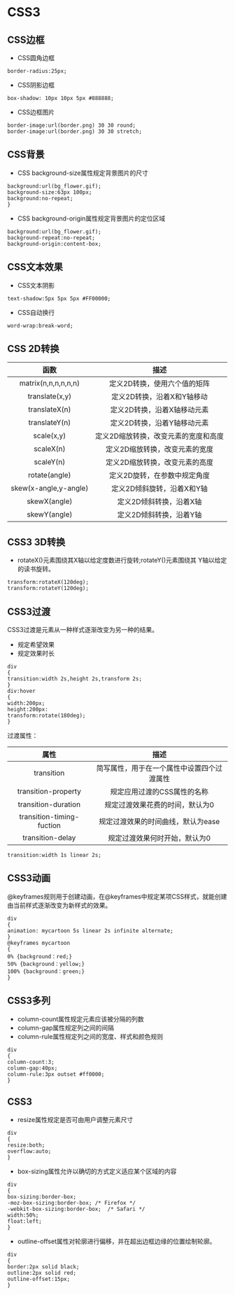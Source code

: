 # CSS3
## CSS边框
- CSS圆角边框
```
border-radius:25px;
```
- CSS阴影边框
```
box-shadow: 10px 10px 5px #888888;
```
- CSS边框图片
```
border-image:url(border.png) 30 30 round;
border-image:url(border.png) 30 30 stretch;
```
## CSS背景
- CSS background-size属性规定背景图片的尺寸
```
background:url(bg_flower.gif);
background-size:63px 100px;
background:no-repeat;
}
```
- CSS background-origin属性规定背景图片的定位区域
```
background:url(bg_flower.gif);
background-repeat:no-repeat;
background-origin:content-box;
```
## CSS文本效果
- CSS文本阴影
```
text-shadow:5px 5px 5px #FF00000;
```
- CSS自动换行
```
word-wrap:break-word;
```
## CSS 2D转换
函数|描述
:---:|:---:
matrix(n,n,n,n,n,n)|定义2D转换，使用六个值的矩阵
translate(x,y)|定义2D转换，沿着X和Y轴移动
translateX(n)|定义2D转换，沿着X轴移动元素
translateY(n)|定义2D转换，沿着Y轴移动元素
scale(x,y)|定义2D缩放转换，改变元素的宽度和高度
scaleX(n)|定义2D缩放转换，改变元素的宽度
scaleY(n)|定义2D缩放转换，改变元素的高度
rotate(angle)|定义2D旋转，在参数中规定角度
skew(x-angle,y-angle)|定义2D倾斜旋转，沿着X和Y轴
skewX(angle)|定义2D倾斜转换，沿着X轴
skewY(angle)|定义2D倾斜转换，沿着Y轴
## CSS3 3D转换
- rotateX()元素围绕其X轴以给定度数进行旋转;rotateY()元素围绕其  Y轴以给定的读书旋转。
```
transform:rotateX(120deg);
transform:rotateY(120deg);
```
## CSS3过渡
CSS3过渡是元素从一种样式逐渐改变为另一种的结果。  
- 规定希望效果
- 规定效果时长
```
div
{
transition:width 2s,height 2s,transform 2s;
}
div:hover
{
width:200px;
height:200px:
transform:rotate(180deg);
}
```
过渡属性：  

属性|描述
:---:|:---:
transition|简写属性，用于在一个属性中设置四个过渡属性
transition-property|规定应用过渡的CSS属性的名称
transition-duration|规定过渡效果花费的时间，默认为0
transition-timing-fuction|规定过渡效果的时间曲线，默认为ease
transition-delay|规定过渡效果何时开始，默认为0
```
transition:width 1s linear 2s;
```
## CSS3动画
@keyframes规则用于创建动画，在@keyframes中规定某项CSS样式，就能创建由当前样式逐渐改变为新样式的效果。  
```
div
{
animation: mycartoon 5s linear 2s infinite alternate;
}
@keyframes mycartoon
{
0% {background：red;}
50% {background：yellow;}
100% {background：green;}
}
```
## CSS3多列
- column-count属性规定元素应该被分隔的列数  
- column-gap属性规定列之间的间隔
- column-rule属性规定列之间的宽度、样式和颜色规则
```
div
{
column-count:3;
column-gap:40px;
column-rule:3px outset #ff0000;
}
```
## CSS3
- resize属性规定是否可由用户调整元素尺寸
```
div
{
resize:both;
overflow:auto;
}
```
- box-sizing属性允许以确切的方式定义适应某个区域的内容
```
div
{
box-sizing:border-box;
-moz-box-sizing:border-box;	/* Firefox */
-webkit-box-sizing:border-box;	/* Safari */
width:50%;
float:left;
}
```
- outline-offset属性对轮廓进行偏移，并在超出边框边缘的位置绘制轮廓。
```
div
{
border:2px solid black;
outline:2px solid red;
outline-offset:15px;
}
```
